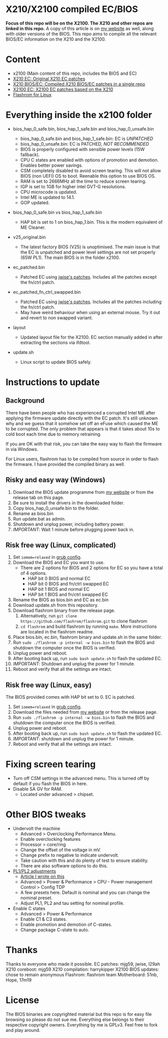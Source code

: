 # X210/X2100 compiled EC/BIOS
**Focus of this repo will be on the X2100. The X210 and other repos are linked in this repo.**
A copy of this article is on [my website](https://www.xyte.ch/support/51nb-x210-x2100-software-support/) as well, along with older versions of the BIOS.
This repo aims to compile all the relevant BIOS/EC information on the X210 and the X2100. 

# Content
* x2100 (Main content of this repo, includes the BIOS and EC)
* [X210 EC: Original X210 EC patches](https://github.com/l29ah/x210-ec)
* [X210 BIOS/EC: Compiled X210 BIOS/EC patches in a single repo](https://github.com/harrykipper/x210)
* [X2100 EC: X2100 EC patches based on the X210](https://github.com/jwise/x2100-ec)
* [Flashrom for Linux](https://flashrom.org/Flashrom)

# Everything inside the x2100 folder 
* bios_hap_0_safe.bin, bios_hap_1_safe.bin and bios_hap_0_unsafe.bin
	* bios_hap_0_safe.bin and bios_hap_1_safe.bin: EC is _UNPATCHED_
	* bios_hap_0_unsafe.bin: EC is PATCHED, _NOT RECOMMENDED_
	* BIOS is properly configured with sensible power levels (15W fallback).
	* CPU C states are enabled with options of promotion and demotion. Enables better power savings. 
	* CSM completely disabled to avoid screen tearing. This will not allow BIOS (non UEFI) OS to boot. Reenable this option to use BIOS OS.
	* RAM is set to 2666MHz all the time to reduce screen tearing.
	* IGP is set to 1GB for higher intel GVT-G resolutions.
	* CPU microcode is updated. 
	* Intel ME is updated to 14.1.
	* GOP updated.

* bios_hap_0_safe.bin vs bios_hap_1_safe.bin
	* HAP bit is set to 1 on bios_hap_1.bin. This is the modern equivalent of ME Cleaner. 

* v25_original.bin
	* The latest factory BIOS (V25) is unoptimised. The main issue is that the EC is unpatched and power level settings are not set properly (65W PL1). The main BIOS is in the folder x2100.

* ec_patched.bin
	* Patched EC using [jwise's patches](https://github.com/jwise/x2100-ec). Includes all the patches except the fn/ctrl patch.

* ec_patched_fn_ctrl_swapped.bin
	* Patched EC using [jwise's patches](https://github.com/jwise/x2100-ec). Includes all the patches including the fn/ctrl patch.
	* May have weird behaviour when using an external mouse. Try it out and revert to non swapped variant.

* layout
	* Updated layout file for the X2100. EC section manually added in after extracting the sections via ifdtool. 
	
* update.sh
	* Linux script to update BIOS safely.

# Instructions to update
## Background
There have been people who has experienced a corrupted Intel ME after applying the firmware update directly with the EC patch. It's still unknown why and we guess that it somehow set off an eFuse which caused the ME to be corrupted. The only problem that appears is that it takes about 10s to cold boot each time due to memory retraining.

If you are OK with that risk, you can take the easy way to flash the firmware in via Windows. 

For Linux users, flashrom has to be compiled from source in order to flash the firmware. I have provided the compiled binary as well.

## Risky and easy way (Windows)
1. Download the BIOS update programme from [my website](https://www.xyte.ch/support/51nb-x210-x2100-software-support/) or from the release tab on this page.
1. Be sure to install the drivers in the downloaded folder. 
1. Copy bios_hap_0_unsafe.bin to the folder.
1. Rename as bios.bin
1. Run update.bat as admin. 
1. Shutdown and unplug power, including battery power.
1. _IMPORTANT_: Wait 1 minute before plugging power back in.

## Risk free way (Linux, complicated)
1. Set `iomem=relaxed` in [grub config](https://askubuntu.com/questions/1120578/how-do-i-edit-grub-to-add-iomem-relaxed).  
1. Download the BIOS and EC you want to use. 
	* There are 2 options for BIOS and 2 options for EC so you have a total of 4 options.
		* HAP bit 0 BIOS and normal EC
		* HAP bit 0 BIOS and fn/ctrl swapped EC
		* HAP bit 1 BIOS and normal EC
		* HAP bit 1 BIOS and fn/ctrl swapped EC
1. Rename the BIOS as bios.bin and EC as ec.bin
1. Download update.sh from this repository.
1. Download flashrom binary from the release page.
	1. Alternatively, run `git clone https://github.com/flashrom/flashrom.git` to clone flashrom
	1. `cd flashrom` and build flashrom by running `make`. More instructions are located in the flashrom readme. 
1. Place bios.bin, ec.bin, flashrom binary and update.sh in the same folder.
1. Run `sudo ./flashrom -p internal -w bios.bin` to flash the BIOS and shutdown the computer once the BIOS is verified. 
1. Unplug power and reboot. 
1. After booting back up, run `sudo bash update.sh` to flash the updated EC. 
1. _IMPORTANT_: Shutdown and unplug the power for 1 minute. 
1. Reboot and verify that all the settings are intact. 

## Risk free way (Linux, easy)
The BIOS provided comes with HAP bit set to 0. EC is patched.
1. Set `iomem=relaxed` in [grub config](https://askubuntu.com/questions/1120578/how-do-i-edit-grub-to-add-iomem-relaxed).  
1. Download the files needed from [my website](https://www.xyte.ch/support/51nb-x210-x2100-software-support/) or from the release page.
1. Run `sudo ./flashrom -p internal -w bios.bin` to flash the BIOS and shutdown the computer once the BIOS is verified. 
1. Unplug power and reboot. 
1. After booting back up, run `sudo bash update.sh` to flash the updated EC. 
1. _IMPORTANT_: shutdown and unplug the power for 1 minute. 
1. Reboot and verify that all the settings are intact. 

# Fixing screen tearing
* Turn off CSM settings in the advanced menu. This is turned off by default if you flash the BIOS in here.
* Disable SA GV for RAM. 
	* Located under advanced > chipset. 

# Other BIOS tweaks
* Undervolt the machine
	* Advanced > Overclocking Performance Menu. 
	* Enable overclocking features
	* Processor > core/ring 
	* Change the offset of the voltage in mV. 
	* Change prefix to negative to indicate undervolt. 
	* Take caution with this and do plenty of test to ensure stability.
	* There are also software options to do this. 
* [PL1/PL2 adjustments](https://www.anandtech.com/show/13544/why-intel-processors-draw-more-power-than-expected-tdp-turbo)
	* [Article I wrote on this](https://www.xyte.ch/2020/05/29/x2100-performance/)
	* Advanced > Power & Performance > CPU - Power management Control > Config TDP
	* A few presets here. Default is nominal and you can change the nominal preset.
	* Adjust PL1, PL2 and tau setting for nominal profile.
* Enable C states
	* Advanced > Power & Performance
	* Enable C1 & C3 states.
	* Enable promotion and demotion of C-states.
	* Change package C-state to auto.
	
# Thanks
Thanks to everyone who made it possible.
EC patches: mjg59, jwise, l29ah
X210 coreboot: mjg59
X210 compilation: harrykipper
X2100 BIOS updates: chose to remain anonymous
Flashrom: flashrom team
Motherboard: 51nb, Hope, 17m19

# License
The BIOS binaries are copyrighted material but this repo is for easy file browsing so please do not sue me. Everything else belongs to their respective copyright owners. Everything by me is GPLv3. Feel free to fork and play around. 
